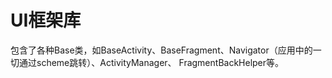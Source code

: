 # UI框架库

包含了各种Base类，如BaseActivity、BaseFragment、Navigator（应用中的一切通过scheme跳转）、ActivityManager、
FragmentBackHelper等。